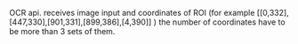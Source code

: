 OCR api. receives image input and coordinates of ROI (for example [[0,332],[447,330],[901,331],[899,386],[4,390]] ) the number of coordinates have to be more than 3 sets of them. 
